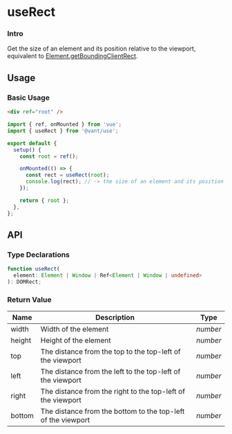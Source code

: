 # useRect

### Intro

Get the size of an element and its position relative to the viewport, equivalent to [Element.getBoundingClientRect](https://developer.mozilla.org/en-US/docs/Web/API/Element/getBoundingClientRect).

## Usage

### Basic Usage

```html
<div ref="root" />
```

```js
import { ref, onMounted } from 'vue';
import { useRect } from '@vant/use';

export default {
  setup() {
    const root = ref();

    onMounted(() => {
      const rect = useRect(root);
      console.log(rect); // -> the size of an element and its position relative to the viewport
    });

    return { root };
  },
};
```

## API

### Type Declarations

```ts
function useRect(
  element: Element | Window | Ref<Element | Window | undefined>
): DOMRect;
```

### Return Value

| Name | Description | Type |
| --- | --- | --- |
| width | Width of the element | _number_ |
| height | Height of the element | _number_ |
| top | The distance from the top to the top-left of the viewport | _number_ |
| left | The distance from the left to the top-left of the viewport | _number_ |
| right | The distance from the right to the top-left of the viewport | _number_ |
| bottom | The distance from the bottom to the top-left of the viewport | _number_ |
